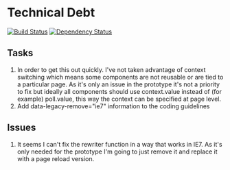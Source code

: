 # Technical Debt

[![Build Status](https://travis-ci.org/ministryofjustice/clarity-prototype-kit.svg?branch=master)](https://travis-ci.org/ministryofjustice/clarity-prototype-kit)
[![Dependency Status](https://gemnasium.com/ministryofjustice/clarity-prototype-kit.svg)](https://gemnasium.com/ministryofjustice/clarity-prototype-kit)

## Tasks

1. In order to get this out quickly. I've not taken advantage of context switching which means some components are not reusable or are tied to a particular page. As it's only an issue in the prototype it's not a priority to fix but ideally all components should use context.value instead of (for example) poll.value, this way the context can be specified at page level.
2. Add data-legacy-remove="ie7" information to the coding guidelines
## Issues
1. It seems I can't fix the rewriter function in a way that works in IE7. As it's only needed for the prototype I'm going to just remove it and replace it with a page reload version.